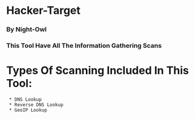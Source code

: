 # Hacker-Target
### By Night-Owl
### This Tool Have All The Information Gathering Scans

# Types Of Scanning Included In This Tool:
     * DNS Lookup
     * Reverse DNS Lookup
     * GeoIP Lookup
